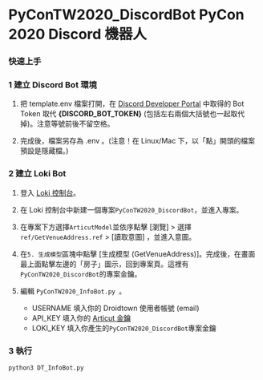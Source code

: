 # PyConTW2020_DiscordBot PyCon 2020 Discord 機器人

### 快速上手

### 1 建立 Discord Bot 環境
1. 把 template.env 檔案打開，在 [Discord Developer Portal](https://discord.com/developers/application) 中取得的 Bot Token 取代 **{DISCORD_BOT_TOKEN}** (包括左右兩個大括號也一起取代掉)。注意等號前後不留空格。

2. 完成後，檔案另存為 .env 。(注意！在 Linux/Mac 下，以「點」開頭的檔案預設是隱藏檔。)

### 2 建立 Loki Bot
1. 登入 [Loki 控制台](https://api.droidtown.co/loki/)。

2. 在 Loki 控制台中新建一個專案`PyConTW2020_DiscordBot`，並進入專案。

3. 在專案下方選擇`ArticutModel`並依序點擊 [瀏覽] > 選擇`ref/GetVenueAddress.ref` > [讀取意圖] ，並進入意圖。

4. 在`5. 生成模型`區塊中點擊 [生成模型 (GetVenueAddress)]。完成後，在畫面最上面點擊左邊的「房子」圖示，回到專案頁。這裡有`PyConTW2020_DiscordBot`的專案金鑰。

5. 編輯 `PyConTW2020_InfoBot.py `。
	- USERNAME 填入你的 Droidtown 使用者帳號 (email)
	- API_KEY 填入你的 [Articut 金鑰](https://api.droidtown.co/member/)
	- LOKI_KEY 填入你產生的`PyConTW2020_DiscordBot`專案金鑰

### 3 執行
    python3 DT_InfoBot.py